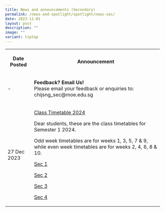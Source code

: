 ```yaml
---
title: News and announcements (Secondary)
permalink: /news-and-spotlight/spotlight/news-sec/
date: 2023-11-01
layout: post
description: ""
image: ""
variant: tiptap
---
```

<table><tbody><tr><th rowspan="1" colspan="1"><p>Date Posted</p></th><th rowspan="1" colspan="1"><p>Announcement</p></th></tr><tr><td rowspan="1" colspan="1"><p>-</p></td><td rowspan="1" colspan="1"><p><strong>Feedback? Email Us!</strong><br>Please email your feedback or enquiries to: chijsng_sec@moe.edu.sg</p></td></tr><tr><td rowspan="1" colspan="1"><p>27 Dec 2023</p></td><td rowspan="1" colspan="1"><p><u>Class Timetable 2024</u><br></p><p>Dear students, these are the class timetables for Semester 1 2024.</p><p>Odd week timetables are for weeks 1, 3, 5, 7 &amp; 9, while even week timetables are for weeks 2, 4, 6, 8 &amp; 10.<br></p><p><a href="/files/PDF%20for%20announcements/Secondary/Timetable/sec%201%20sem%202%20timetable.pdf" rel="noopener noreferrer nofollow" target="_blank">Sec 1</a></p><p><a href="/files/PDF%20for%20announcements/Secondary/Timetable/sec%202%20sem%202%20timetable.pdf" rel="noopener noreferrer nofollow" target="_blank">Sec 2</a></p><p><a href="/files/PDF%20for%20announcements/Secondary/Timetable/sec%203%20sem%202%20timetable.pdf" rel="noopener noreferrer nofollow" target="_blank">Sec 3</a></p><p><a href="/files/PDF%20for%20announcements/Secondary/Timetable/sec%204%20sem%202%20timetable.pdf" rel="noopener noreferrer nofollow" target="_blank">Sec 4</a></p></td></tr></tbody></table><p></p>